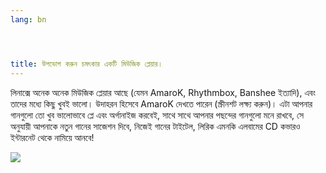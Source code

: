 ```yaml
---
lang: bn




title: উপভোগ করুন চমৎকার একটি মিউজিক প্লেয়ার।
---
```


লিনাক্সে অনেক অনেক মিউজিক প্লেয়ার আছে (যেমন AmaroK, Rhythmbox, Banshee ইত্যাদি), এবং তাদের মধ্যে কিছু খুবই ভালো। উদাহরন হিসেবে AmaroK দেখতে পারেন (স্ক্রীনশট লক্ষ্য করুন)। এটা আপনার গানগুলো তো খুব ভালোভাবে প্লে এবং অর্গানাইজ করবেই, সাথে সাথে আপনার পছন্দের গানগুলো মনে রাখবে, সে অনুযায়ী আপনাকে নতুন গানের সাজেশন দিবে, নিজেই গানের টাইটেল, লিরিক এমনকি এলবামের CD কভারও ইন্টারনেট থেকে নামিয়ে আনবে!

<img src="Images/amarok.png" />




